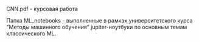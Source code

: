 CNN.pdf - курсовая работа

Папка ML_notebooks - выполненные в рамках университетского курса "Методы машинного обучения" jupiter-ноутбуки по основным темам классического ML.